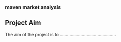 ### maven market analysis
## Project Aim
The aim of the project is to ..............................................
